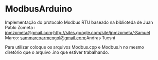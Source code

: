 # ModbusArduino
Implementação do protocolo Modbus RTU baseado na biblioteda de Juan Pablo Zometa : jpmzometa@gmail.com:http://sites.google.com/site/jpmzometa/;Samuel Marco: sammarcoarmengol@gmail.com;Andras Tucsni
  
Para utilizar coloque os arquivos Modbus.cpp e Modbus.h no mesmo diretório que o arquivo .ino que estiver trabalhando.
